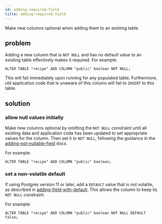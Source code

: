 ```yaml
---
id: adding-required-field
title: adding-required-field
---
```


Make new columns optional when adding them to an existing table.

## problem

Adding a new column that is `NOT NULL` and has no default value to an existing table effectively makes it required. For example:

```
ALTER TABLE "recipe" ADD COLUMN "public" boolean NOT NULL;
```

This will fail immediately upon running for any populated table. Furthermore, old application code that is unaware of this column will fail to `INSERT` to this table.

## solution

### allow null values initially

Make new columns optional by omitting the `NOT NULL` constraint until all existing data and application code has been updated to set appropriate values for the column. Then set it to `NOT NULL`, following the guidance in the [adding-not-nullable-field](./adding-not-nullable-field) docs.

For example:

```
ALTER TABLE "recipe" ADD COLUMN "public" boolean;
```

### set a non-volatile default

If using Postgres version 11 or later, add a `DEFAULT` value that is not volatile, as described in [adding-field-with-default](./adding-field-with-default). This allows the column to keep its `NOT NULL` constraint.

For example:

```
ALTER TABLE "recipe" ADD COLUMN "public" boolean NOT NULL DEFAULT false;
```
